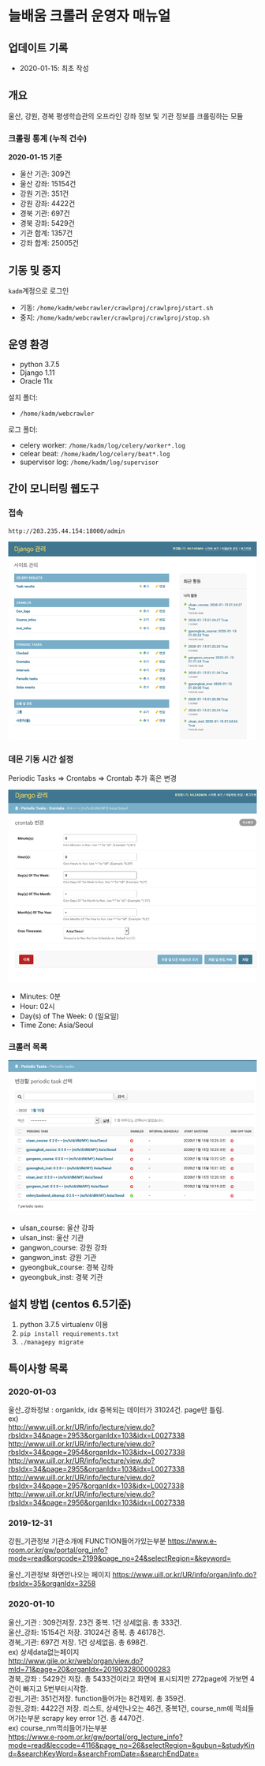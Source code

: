 
# 늘배움 크롤러 운영자 매뉴얼

## 업데이트 기록

- 2020-01-15: 최초 작성

## 개요

울산, 강원, 경북 평생학습관의 오프라인 강좌 정보 및 기관 정보를 크롤링하는 모듈

### 크롤링 통계 (누적 건수)

**2020-01-15 기준**

- 울산 기관: 309건
- 울산 강좌: 15154건
- 강원 기관: 351건 
- 강원 강좌: 4422건
- 경북 기관: 697건
- 경북 강좌: 5429건
- 기관 합계: 1357건
- 강좌 합계: 25005건

## 기동 및 중지

`kadm`계정으로 로그인  

-  기동: `/home/kadm/webcrawler/crawlproj/crawlproj/start.sh`
- 중지: `/home/kadm/webcrawler/crawlproj/crawlproj/stop.sh`

## 운영 환경

- python 3.7.5
- Django 1.11
- Oracle 11x

설치 폴더: 

- `/home/kadm/webcrawler`

로그 폴더:  

- celery worker: `/home/kadm/log/celery/worker*.log`
- celear beat: `/home/kadm/log/celery/beat*.log`
- supervisor log:  `/home/kadm/log/supervisor`

## 간이 모니터링 웹도구

### 접속

`http://203.235.44.154:18000/admin`


![enter image description here](https://github.com/shevious/webcrawler/blob/master/screenshot/adminmain.png?raw=true)
### 데몬 기동 시간 설정

Periodic Tasks ⇒ Crontabs ⇒ Crontab 추가 혹은 변경

![enter image description here](https://github.com/shevious/webcrawler/blob/master/screenshot/admincron.png?raw=true)
- Minutes: 0분  
- Hour: 02시  
- Day(s) of The Week: 0 (일요일)   
- Time Zone: Asia/Seoul  

### 크롤러 목록

![enter image description here](https://github.com/shevious/webcrawler/blob/master/screenshot/admintasklist.png?raw=true)
- ulsan_course: 울산 강좌
- ulsan_inst: 울산 기관
- gangwon_course: 강원 강좌
- gangwon_inst: 강원 기관
- gyeongbuk_course: 경북 강좌
- gyeongbuk_inst: 경북 기관

## 설치 방법 (centos 6.5기준)

1. python 3.7.5 virtualenv 이용
2. `pip install requirements.txt`
3. `./managepy migrate`

## 특이사항 목록

### 2020-01-03

울산_강좌정보 : organIdx, idx 중복되는 데이터가 31024건. page만 틀림.  
ex)  
http://www.uill.or.kr/UR/info/lecture/view.do?rbsIdx=34&page=2953&organIdx=103&idx=L0027338  
http://www.uill.or.kr/UR/info/lecture/view.do?rbsIdx=34&page=2954&organIdx=103&idx=L0027338  
http://www.uill.or.kr/UR/info/lecture/view.do?rbsIdx=34&page=2955&organIdx=103&idx=L0027338  
http://www.uill.or.kr/UR/info/lecture/view.do?rbsIdx=34&page=2957&organIdx=103&idx=L0027338  
http://www.uill.or.kr/UR/info/lecture/view.do?rbsIdx=34&page=2956&organIdx=103&idx=L0027338  


### 2019-12-31

강원_기관정보 기관소개에 FUNCTION들어가있는부분
https://www.e-room.or.kr/gw/portal/org_info?mode=read&orgcode=2199&page_no=24&selectRegion=&keyword=

울산_기관정보 화면안나오는 페이지
https://www.uill.or.kr/UR/info/organ/info.do?rbsIdx=35&organIdx=3258  

### 2020-01-10

울산_기관 :  309건저장. 23건 중복. 1건 상세없음. 총 333건.  
울산_강좌: 15154건 저장. 31024건 중복.   총 46178건.  
경북_기관: 697건 저장. 1건 상세없음. 총 698건.  
ex) 상세data없는페이지  
http://www.gile.or.kr/web/organ/view.do?mId=71&page=20&organIdx=2019032800000283  
경북_강좌 : 5429건 저장. 총 5433건이라고 화면에 표시되지만 272page에 가보면 4건이 빠지고 5번부터시작함.  
강원_기관: 351건저장. function들어가는 8건제외. 총 359건.  
강원_강좌: 4422건 저장. 리스트, 상세안나오는 46건, 중복1건, course_nm에 꺽쇠들어가는부분 scrapy key error 1건. 총 4470건.  
ex) course_nm꺽쇠들어가는부분  
https://www.e-room.or.kr/gw/portal/org_lecture_info?mode=read&leccode=4116&page_no=26&selectRegion=&gubun=&studyKind=&searchKeyWord=&searchFromDate=&searchEndDate=  
<!--stackedit_data:
eyJoaXN0b3J5IjpbLTE1ODA4NDMxNDIsLTEyODAyNzM3ODEsLT
EyODQ2MjM1ODUsMTEzMDA5ODY1OSw1OTE3NTQ2MzVdfQ==
-->